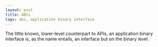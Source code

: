 ```yaml
---
layout: post
title: ABIs
tags: abi, application binary interface
---
```


The little known, lower-level counterpart to APIs, an application
binary interface is, as the name entails, an interface but on
the binary level.



[linuxstandardbase]: https://en.wikipedia.org/wiki/Linux_Standard_Base
[itaniumabi]: https://itanium-cxx-abi.github.io/cxx-abi/abi.html
[_seelater]: https://www.reddit.com/r/cpp/comments/fc2qqv/abi_breaks_not_just_about_rebuilding/
[nodejsabi]: https://nodejs.org/uk/docs/guides/abi-stability/
[systemvabi]: https://wiki.osdev.org/System_V_ABI
[redhatabi]: https://accu.org/content/conf2015/JonathanWakely-What%20Is%20An%20ABI%20And%20Why%20Is%20It%20So%20Complicated.pdf
[apiabiyt]: https://www.youtube.com/watch?v=k9PLRAnnEmE
[apiabitytnotes]: https://github.com/CppCon/CppCon2017/blob/master/Presentations/API%20%26%20ABI%20Versioning/API%20%26%20ABI%20Versioning%20-%20Mathieu%20Ropert%20-%20CppCon%202017.pdf

[_seelater2]: https://news.ycombinator.com/item?id=18827460
[_seelater3]: https://en.wikipedia.org/wiki/X32_ABI
[_seelater4]: https://en.wikipedia.org/wiki/Linux_Standard_Base
[_seelater5]: https://nibblestew.blogspot.com/2019/11/some-intricacies-of-abi-stability.html
